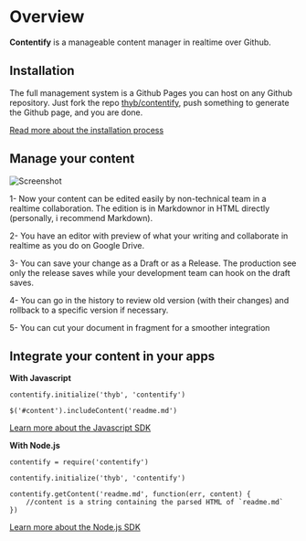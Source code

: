 Overview
========

**Contentify** is a manageable content manager in realtime over Github.

Installation
------------

The full management system is a Github Pages you can host on any Github repository. Just fork the repo [thyb/contentify](https://github.com/thyb/contentify), push something to generate the Github page, and you are done. 

[Read more about the installation process](#/learn-more/install)

Manage your content
-------------------

![Screenshot](http://thyb.github.io/contentify/img/contentify-screen.png)

1- Now your content can be edited easily by non-technical team in a realtime collaboration. The edition is in Markdownor in HTML directly (personally, i recommend Markdown).

2- You have an editor with preview of what your writing and collaborate in realtime as you do on Google Drive.

3- You can save your change as a Draft or as a Release. The production see only the release saves while your development team can hook on the draft saves.

4- You can go in the history to review old version (with their changes) and rollback to a specific version if necessary.

5- You can cut your document in fragment for a smoother integration

Integrate your content in your apps
-----------------------------------

**With Javascript**

    contentify.initialize('thyb', 'contentify')
     
    $('#content').includeContent('readme.md')

[Learn more about the Javascript SDK](http://thyb.github.io/contentify/#/learn-more/sdk-js)

**With Node.js**

    contentify = require('contentify')
     
    contentify.initialize('thyb', 'contentify')
     
    contentify.getContent('readme.md', function(err, content) {
        //content is a string containing the parsed HTML of `readme.md`
    })

[Learn more about the Node.js SDK](http://thyb.github.io/contentify/#/learn-more/sdk-node)
